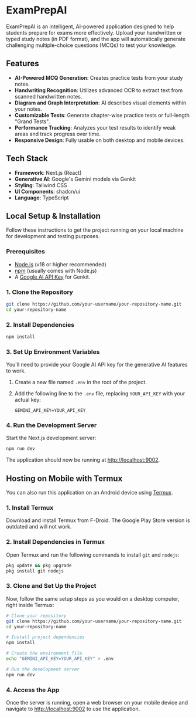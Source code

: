 # ExamPrepAI

ExamPrepAI is an intelligent, AI-powered application designed to help students prepare for exams more effectively. Upload your handwritten or typed study notes (in PDF format), and the app will automatically generate challenging multiple-choice questions (MCQs) to test your knowledge.

## Features

- **AI-Powered MCQ Generation**: Creates practice tests from your study notes.
- **Handwriting Recognition**: Utilizes advanced OCR to extract text from scanned handwritten notes.
- **Diagram and Graph Interpretation**: AI describes visual elements within your notes.
- **Customizable Tests**: Generate chapter-wise practice tests or full-length "Grand Tests".
- **Performance Tracking**: Analyzes your test results to identify weak areas and track progress over time.
- **Responsive Design**: Fully usable on both desktop and mobile devices.

## Tech Stack

- **Framework**: Next.js (React)
- **Generative AI**: Google's Gemini models via Genkit
- **Styling**: Tailwind CSS
- **UI Components**: shadcn/ui
- **Language**: TypeScript

## Local Setup & Installation

Follow these instructions to get the project running on your local machine for development and testing purposes.

### Prerequisites

- [Node.js](https://nodejs.org/) (v18 or higher recommended)
- [npm](https://www.npmjs.com/) (usually comes with Node.js)
- A [Google AI API Key](https://aistudio.google.com/app/apikey) for Genkit.

### 1. Clone the Repository

```bash
git clone https://github.com/your-username/your-repository-name.git
cd your-repository-name
```

### 2. Install Dependencies

```bash
npm install
```

### 3. Set Up Environment Variables

You'll need to provide your Google AI API key for the generative AI features to work.

1.  Create a new file named `.env` in the root of the project.
2.  Add the following line to the `.env` file, replacing `YOUR_API_KEY` with your actual key:

    ```env
    GEMINI_API_KEY=YOUR_API_KEY
    ```

### 4. Run the Development Server

Start the Next.js development server:

```bash
npm run dev
```

The application should now be running at [http://localhost:9002](http://localhost:9002).

## Hosting on Mobile with Termux

You can also run this application on an Android device using [Termux](https://termux.dev/en/).

### 1. Install Termux

Download and install Termux from F-Droid. The Google Play Store version is outdated and will not work.

### 2. Install Dependencies in Termux

Open Termux and run the following commands to install `git` and `nodejs`:

```bash
pkg update && pkg upgrade
pkg install git nodejs
```

### 3. Clone and Set Up the Project

Now, follow the same setup steps as you would on a desktop computer, right inside Termux:

```bash
# Clone your repository
git clone https://github.com/your-username/your-repository-name.git
cd your-repository-name

# Install project dependencies
npm install

# Create the environment file
echo "GEMINI_API_KEY=YOUR_API_KEY" > .env

# Run the development server
npm run dev
```

### 4. Access the App

Once the server is running, open a web browser on your mobile device and navigate to [http://localhost:9002](http://localhost:9002) to use the application.
